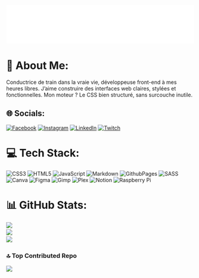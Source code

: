<img src="https://raw.githubusercontent.com/jhauck67/jhauck67/refs/heads/main/Jhauck.svg" alt="Bannière animée de Jennifer, conductrice de train et développeuse web">


# 💫 About Me:
Conductrice de train dans la vraie vie, développeuse front-end à mes heures libres. J’aime construire des interfaces web claires, stylées et fonctionnelles. Mon moteur ? Le CSS bien structuré, sans surcouche inutile.


## 🌐 Socials:
[![Facebook](https://img.shields.io/badge/Facebook-%231877F2.svg?logo=Facebook&logoColor=white)](https://facebook.com/jhauckpadowicz) [![Instagram](https://img.shields.io/badge/Instagram-%23E4405F.svg?logo=Instagram&logoColor=white)](https://instagram.com/jhauckpadowicz) [![LinkedIn](https://img.shields.io/badge/LinkedIn-%230077B5.svg?logo=linkedin&logoColor=white)](https://linkedin.com/in/jennifer-hauck-b125252a2) [![Twitch](https://img.shields.io/badge/Twitch-%239146FF.svg?logo=Twitch&logoColor=white)](https://twitch.tv/jenann6787) 

# 💻 Tech Stack:
![CSS3](https://img.shields.io/badge/css3-%231572B6.svg?style=flat&logo=css3&logoColor=white) ![HTML5](https://img.shields.io/badge/html5-%23E34F26.svg?style=flat&logo=html5&logoColor=white) ![JavaScript](https://img.shields.io/badge/javascript-%23323330.svg?style=flat&logo=javascript&logoColor=%23F7DF1E) ![Markdown](https://img.shields.io/badge/markdown-%23000000.svg?style=flat&logo=markdown&logoColor=white) ![GithubPages](https://img.shields.io/badge/github%20pages-121013?style=flat&logo=github&logoColor=white) ![SASS](https://img.shields.io/badge/SASS-hotpink.svg?style=flat&logo=SASS&logoColor=white) ![Canva](https://img.shields.io/badge/Canva-%2300C4CC.svg?style=flat&logo=Canva&logoColor=white) ![Figma](https://img.shields.io/badge/figma-%23F24E1E.svg?style=flat&logo=figma&logoColor=white) ![Gimp](https://img.shields.io/badge/Gimp-657D8B?style=flat&logo=gimp&logoColor=FFFFFF) ![Plex](https://img.shields.io/badge/plex-%23E5A00D.svg?style=flat&logo=plex&logoColor=white) ![Notion](https://img.shields.io/badge/Notion-%23000000.svg?style=flat&logo=notion&logoColor=white) ![Raspberry Pi](https://img.shields.io/badge/-RaspberryPi-C51A4A?style=flat&logo=Raspberry-Pi)
# 📊 GitHub Stats:
![](https://github-readme-stats.vercel.app/api?username=jhauck67&theme=dark&hide_border=false&include_all_commits=true&count_private=true)<br/>
![](https://github-readme-streak-stats.herokuapp.com/?user=jhauck67&theme=dark&hide_border=false)<br/>
![](https://github-readme-stats.vercel.app/api/top-langs/?username=jhauck67&theme=dark&hide_border=false&include_all_commits=true&count_private=true&layout=compact)

### 🔝 Top Contributed Repo
![](https://github-contributor-stats.vercel.app/api?username=jhauck67&limit=5&theme=nord&combine_all_yearly_contributions=true)

<!-- Proudly created with GPRM ( https://gprm.itsvg.in ) -->

